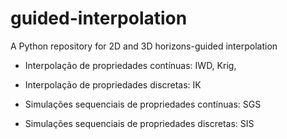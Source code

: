 # guided-interpolation
A Python repository for 2D and 3D horizons-guided interpolation

- Interpolação de propriedades contínuas: IWD, Krig,
- Interpolação de propriedades discretas: IK

- Simulações sequenciais de propriedades contínuas: SGS
- Simulações sequenciais de propriedades discretas: SIS
